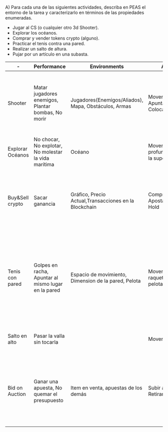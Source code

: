 A) Para cada una de las siguientes actividades, describa en PEAS el entorno de la tarea y caracterizarlo en términos de las propiedades enumeradas.
    
-   Jugar al CS (o cualquier otro 3d Shooter).
-  Explorar los océanos.
-  Comprar y vender tokens crypto (alguno).
-  Practicar el tenis contra una pared.
-  Realizar un salto de altura.
-   Pujar por un artículo en una subasta.

| - |Performance|Environments|Actuators|Sensors|
|---|---|---|---|---|
|Shooter|Matar jugadores enemigos, Plantar bombas, No morir |Jugadores(Enemigos/Aliados), Mapa, Obstáculos, Armas |Moverse, Disparar, Apuntar, Recargar, Colocar bomba|Ver enemigo, Identificar obstáculos, Posición donde se planta la bomba, Munición actual|
|Explorar Océanos |No chocar, No explotar, No molestar la vida marítima |Océano|Moverse, Disminuir profundidad, Subir a la superficie|Obstaculos, Profundidad, Velocidad, Combustible|
|Buy&Sell crypto|Sacar ganancia |Gráfico, Precio Actual,Transacciones en la Blockchain|Comprar, Vender, Apostar(Short/Long), Hold|Analizar movimientos grandes en la blockchain, Comparar precio de compra vs precio actual|
|Tenis con pared |Golpes en racha, Apuntar al mismo lugar en la pared|Espacio de movimiento, Dimension de la pared, Pelota|Moverse, ajustar raqueta, Golpear pelota, "Apuntar"|Direccion y movimiento de la pelota, Ubicacion donde pega la pelota en la pared, Inclinacion de la raqueta, Punto de golpe entre raqueta y pelota|
|Salto en alto|Pasar la valla sin tocarla||Moverse, Saltar|Cercania a la vaya, Altura de salto, Altura de la vaya|
|Bid on Auction|Ganar una apuesta, No quemar el presupuesto|Item en venta, apuestas de los demás|Subir apuesta, Retirarse|Presupuesto actual, Apuesta más alta, Rango de precio aceptable por item, Quien tiene la apuesta más alta|

